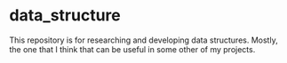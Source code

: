 # data_structure
This repository is for researching and developing data structures. Mostly, the one that I think that can be useful in some other of my projects.
